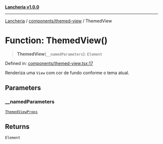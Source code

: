 [**Lancheria v1.0.0**](../../../README.md)

***

[Lancheria](../../../README.md) / [components/themed-view](../README.md) / ThemedView

# Function: ThemedView()

> **ThemedView**(`__namedParameters`): `Element`

Defined in: [components/themed-view.tsx:17](https://github.com/eudavidreis-odev/lancheria/blob/documentacao_inicial/components/themed-view.tsx#L17)

Renderiza uma `View` com cor de fundo conforme o tema atual.

## Parameters

### \_\_namedParameters

[`ThemedViewProps`](../type-aliases/ThemedViewProps.md)

## Returns

`Element`
